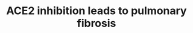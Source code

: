 ---
annotations:
- id: DOID:3770
  type: Disease Ontology
  value: pulmonary fibrosis
- id: PW:0000527
  parent: regulatory pathway
  type: Pathway Ontology
  value: angiotensin II signaling pathway via AT1 receptor
- id: PW:0000526
  parent: classic metabolic pathway
  type: Pathway Ontology
  value: kallikrein-kinin cascade pathway
- id: CL:0000057
  parent: animal cell
  type: Cell Type Ontology
  value: fibroblast
- id: DOID:0080600
  parent: disease by infectious agent
  type: Disease Ontology
  value: COVID-19
authors:
- Marvin M2
- Finterly
- AlexanderPico
- Eweitz
citedin: ''
communities:
- AOP
- COVID19
- ONTOX
description: This AOP outlines how ACE-2 plays a detrimental role in causing fibrotic
  damage to the lung by influencing various factors such as fibrogenic components,
  proinflammatory cytokines, and a lack of oxygen. When the activity of ACE2 is suppressed,
  the conversion of Ang II into Ang-(1-7) is not properly facilitated. Consequently,
  the levels of proinflammatory Ang II rise, while the levels of anti-inflammatory
  Ang-(1-7) decrease. Notably, ACE2 inhibition has been observed to raise the levels
  of Ang II peptides, which are a ligand for the type 1 angiotensin receptor (AT1R).
  This phenomenon is considered a significant risk factor for lung fibrosis, vasoconstriction,
  endothelial dysfunction, and cell death.
last-edited: 2024-07-23
ndex: null
organisms:
- Homo sapiens
redirect_from:
- /index.php/Pathway:WP5035
- /instance/WP5035
- /instance/WP5035_r134596
revision: r134596
schema-jsonld:
- '@context': https://schema.org/
  '@id': https://wikipathways.github.io/pathways/WP5035.html
  '@type': Dataset
  creator:
    '@type': Organization
    name: WikiPathways
  description: This AOP outlines how ACE-2 plays a detrimental role in causing fibrotic
    damage to the lung by influencing various factors such as fibrogenic components,
    proinflammatory cytokines, and a lack of oxygen. When the activity of ACE2 is
    suppressed, the conversion of Ang II into Ang-(1-7) is not properly facilitated.
    Consequently, the levels of proinflammatory Ang II rise, while the levels of anti-inflammatory
    Ang-(1-7) decrease. Notably, ACE2 inhibition has been observed to raise the levels
    of Ang II peptides, which are a ligand for the type 1 angiotensin receptor (AT1R).
    This phenomenon is considered a significant risk factor for lung fibrosis, vasoconstriction,
    endothelial dysfunction, and cell death.
  keywords: []
  license: CC0
  name: ACE2 inhibition leads to pulmonary fibrosis
seo: CreativeWork
title: ACE2 inhibition leads to pulmonary fibrosis
wpid: WP5035
---